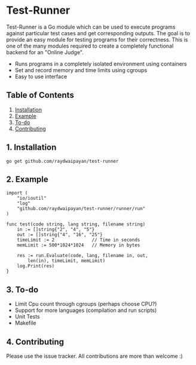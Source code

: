 Test-Runner
===========

Test-Runner is a Go module which can be used to execute programs against particular
test cases and get corresponding outputs. The goal is to provide an easy module
for testing programs for their correctness. This is one of the many modules
required to create a completely functional backend for an "Online Judge".

- Runs programs in a completely isolated environment using containers
- Set and record memory and time limits using cgroups
- Easy to use interface

## Table of Contents
1. [ Installation ](#install)
2. [ Example ](#example)
3. [ To-do ](#todo)
4. [ Contributing ](#contrib)

<a name="install"></a>
## 1. Installation

``` go get github.com/raydwaipayan/test-runner ```

<a name="example"></a>
## 2. Example

```
import (
	"io/ioutil"
	"log"
	"github.com/raydwaipayan/test-runner/runner/run"
)

func test(code string, lang string, filename string)
	in := []string{"2", "4", "5"}
	out := []string{"4", "16", "25"}
    timeLimit := 2              // Time in seconds
    memLimit := 500*1024*1024   // Memory in bytes

	res := run.Evaluate(code, lang, filename in, out,
        len(in), timeLimit, memLimit)
	log.Print(res)
}
```

<a name="todo"></a>
## 3. To-do

- Limit Cpu count through cgroups (perhaps choose CPU?)
- Support for more languages (compilation and run scripts)
- Unit Tests
- Makefile

<a name="contrib"></a>
## 4. Contributing

Please use the issue tracker.
All contributions are more than welcome :)